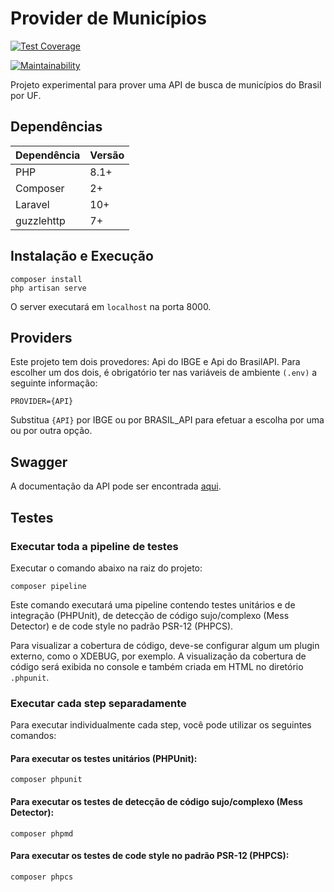 # Provider de Municípios

[![Test Coverage](https://api.codeclimate.com/v1/badges/eb2561d54f704d6c0b0d/test_coverage)](https://codeclimate.com/github/silasyudi/municipios-provider/test_coverage)

[![Maintainability](https://api.codeclimate.com/v1/badges/eb2561d54f704d6c0b0d/maintainability)](https://codeclimate.com/github/silasyudi/municipios-provider/maintainability)

Projeto experimental para prover uma API de busca de municípios do Brasil por UF.

## Dependências

| Dependência | Versão |
|-------------|--------|
| PHP         | 8.1+   |
| Composer    | 2+   |
| Laravel     | 10+     |
| guzzlehttp  | 7+     |

## Instalação e Execução

```shell
composer install
php artisan serve
```

O server executará em `localhost` na porta 8000. 

## Providers

Este projeto tem dois provedores: Api do IBGE e Api do BrasilAPI. Para escolher
um dos dois, é obrigatório ter nas variáveis de ambiente `(.env)` a seguinte informação:

```
PROVIDER={API}
```

Substitua `{API}` por IBGE ou por BRASIL_API para efetuar a escolha por uma ou por outra opção.

## Swagger

A documentação da API pode ser encontrada [aqui](docs/api.yaml).

## Testes

### Executar toda a pipeline de testes

Executar o comando abaixo na raiz do projeto:

```shell 
composer pipeline
```

Este comando executará uma pipeline contendo testes unitários 
e de integração (PHPUnit), de detecção de código sujo/complexo (Mess Detector)
e de code style no padrão PSR-12 (PHPCS).

Para visualizar a cobertura de código, deve-se configurar algum um plugin externo,
como o XDEBUG, por exemplo. A visualização da cobertura de código será exibida no 
console e também criada em HTML no diretório `.phpunit`.

### Executar cada step separadamente

Para executar individualmente cada step, você pode utilizar os seguintes comandos:

#### Para executar os testes unitários (PHPUnit):

```shell 
composer phpunit
```

#### Para executar os testes de detecção de código sujo/complexo (Mess Detector):

```shell 
composer phpmd
```

#### Para executar os testes de code style no padrão PSR-12 (PHPCS):

```shell 
composer phpcs
```
